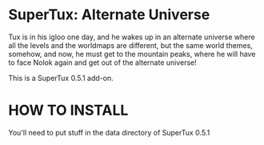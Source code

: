# SuperTux: Alternate Universe
Tux is in his igloo one day, and he wakes up in an alternate universe where all the levels and the worldmaps are different, but the same world themes, somehow, and now, he must get to the mountain peaks, where he will have to face Nolok again and get out of the alternate universe!

This is a SuperTux 0.5.1 add-on.

# HOW TO INSTALL
You'll need to put stuff in the data directory of SuperTux 0.5.1

